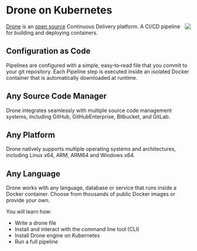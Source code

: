 # Drone on Kubernetes #

<img align="right" src="/javajon/courses/kubernetes-pipelines/drone/assets/drone-logo_128.png">

[Drone](https://www.drone.io) is an [open source](https://github.com/drone/drone) Continuous Delivery platform. A CI/CD pipeline for building and deploying containers. 

## Configuration as Code ##

Pipelines are configured with a simple, easy‑to‑read file that you commit to your git repository. Each Pipeline step is executed inside an isolated Docker container that is automatically downloaded at runtime.

## Any Source Code Manager ##

Drone integrates seamlessly with multiple source code management systems, including GitHub, GitHubEnterprise, Bitbucket, and GitLab.

## Any Platform ##

Drone natively supports multiple operating systems and architectures, including Linux x64, ARM, ARM64 and Windows x64.

## Any Language ##

Drone works with any language, database or service that runs inside a Docker container. Choose from thousands of public Docker images or provide your own.

You will learn how:

- Write a drone file
- Install and interact with the command line tool (CLI)
- Install Drone engine on Kubernetes
- Run a full pipeline
